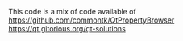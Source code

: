 This code is a mix of code available of
  https://github.com/commontk/QtPropertyBrowser
	https://qt.gitorious.org/qt-solutions

